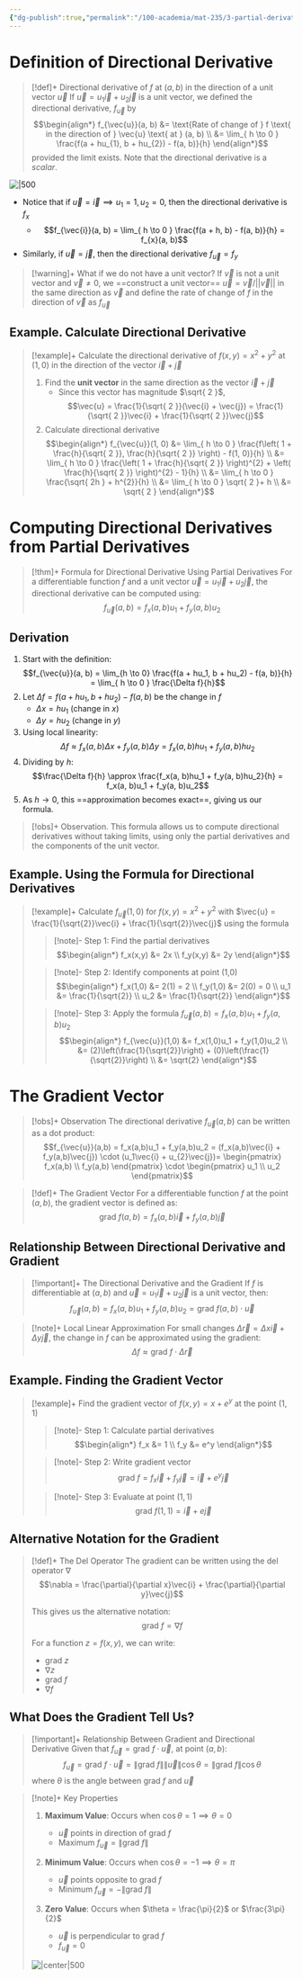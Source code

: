 ```yaml
---
{"dg-publish":true,"permalink":"/100-academia/mat-235/3-partial-derivatives-and-the-gradient/gradients-and-the-directional-derivatives-in-the-plane/","tags":["lecture","note","university"],"created":"2024-11-03T23:33:30.819-05:00","updated":"2024-11-29T22:05:57.292-05:00"}
---
```



# Definition of Directional Derivative

> [!def]+ Directional derivative of $f$ at $(a, b)$ in the direction of a unit vector $\vec{u}$
> If $\vec{u} = u_{1}\vec{i} + u_{2}\vec{j}$ is a unit vector, we defined the directional derivative, $f_{\vec{u}}$ by
> $$\begin{align*} f_{\vec{u}}(a, b) &= \text{Rate of change of } f \text{ in the direction of } \vec{u} \text{ at } (a, b) \\ &= \lim_{ h \to 0 } \frac{f(a + hu_{1}, b + hu_{2}) - f(a, b)}{h} \end{align*}$$
> provided the limit exists. Note that the directional derivative is a *scalar*.

![|500](https://i.imgur.com/kAQdrWi.png)

- Notice that if $\vec{u} = \vec{i} \implies u_{1} = 1, u_{2} = 0$, then the directional derivative is $f_{x}$
    - $$f_{\vec{i}}(a, b) = \lim_{ h \to 0 } \frac{f(a + h, b) - f(a, b)}{h} = f_{x}(a, b)$$
- Similarly, if $\vec{u} = \vec{j}$, then the directional derivative $f_{\vec{u}}=f_{y}$

> [!warning]+ What if we do not have a unit vector?
> If $\vec{v}$ is not a unit vector and $\vec{v} \neq 0$, we ==construct a unit vector== $\vec{u} = \vec{v} / ||\vec{v}||$ in the same direction as $\vec{v}$ and define the rate of change of $f$ in the direction of $\vec{v}$ as $f_{\vec{u}}$

## Example. Calculate Directional Derivative

> [!example]+ Calculate the directional derivative of $f(x, y) = x^{2} + y^{2}$ at $(1, 0)$ in the direction of the vector $\vec{i} + \vec{j}$
>
> 1. Find the **unit vector** in the same direction as the vector $\vec{i} + \vec{j}$
>     - Since this vector has magnitude $\sqrt{ 2 }$, $$\vec{u} = \frac{1}{\sqrt{ 2 }}(\vec{i} + \vec{j}) = \frac{1}{\sqrt{ 2 }}\vec{i} + \frac{1}{\sqrt{ 2 }}\vec{j}$$
> 2. Calculate directional derivative
>    $$\begin{align*}
>    f_{\vec{u}}(1, 0) &= \lim_{ h \to 0 } \frac{f\left( 1 + \frac{h}{\sqrt{ 2 }}, \frac{h}{\sqrt{ 2 }} \right) - f(1, 0)}{h} \\
>    &= \lim_{ h \to 0 }  \frac{\left( 1 + \frac{h}{\sqrt{ 2 }} \right)^{2} + \left( \frac{h}{\sqrt{ 2 }} \right)^{2} - 1}{h} \\
>    &= \lim_{ h \to 0 } \frac{\sqrt{ 2h } + h^{2}}{h} \\
>    &= \lim_{ h \to 0 } \sqrt{ 2 }+ h \\
>    &= \sqrt{ 2 }
>    \end{align*}$$

# Computing Directional Derivatives from Partial Derivatives

> [!thm]+ Formula for Directional Derivative Using Partial Derivatives
> For a differentiable function $f$ and a unit vector $\vec{u} = u_1\vec{i} + u_2\vec{j}$, the directional derivative can be computed using:
> $$f_{\vec{u}}(a, b) = f_x(a, b)u_1 + f_y(a, b)u_2$$

## Derivation

1. Start with the definition:
   $$f_{\vec{u}}(a, b) = \lim_{h \to 0} \frac{f(a + hu_1, b + hu_2) - f(a, b)}{h} = \lim_{ h \to 0 } \frac{\Delta f}{h}$$
2. Let $\Delta f = f(a + hu_1, b + hu_2) - f(a, b)$ be the change in $f$
    - $\Delta x = hu_1$ (change in $x$)
    - $\Delta y = hu_2$ (change in $y$)
3. Using local linearity:
   $$\Delta f \approx f_x(a, b)\Delta x + f_y(a, b)\Delta y = f_x(a, b)hu_1 + f_y(a, b)hu_2$$
4. Dividing by $h$:
   $$\frac{\Delta f}{h} \approx \frac{f_x(a, b)hu_1 + f_y(a, b)hu_2}{h} = f_x(a, b)u_1 + f_y(a, b)u_2$$
5. As $h \to 0$, this ==approximation becomes exact==, giving us our formula.

> [!obs]+ Observation.
> This formula allows us to compute directional derivatives without taking limits, using only the partial derivatives and the components of the unit vector.

## Example. Using the Formula for Directional Derivatives

> [!example]+ Calculate $f_{\vec{u}}(1,0)$ for $f(x,y) = x^2 + y^2$ with $\vec{u} = \frac{1}{\sqrt{2}}\vec{i} + \frac{1}{\sqrt{2}}\vec{j}$ using the formula
>
> > [!note]- Step 1: Find the partial derivatives
> > $$\begin{align*}
> > f_x(x,y) &= 2x \\
> > f_y(x,y) &= 2y
> > \end{align*}$$
>
> > [!note]- Step 2: Identify components at point (1,0)
> > $$\begin{align*}
> > f_x(1,0) &= 2(1) = 2 \\
> > f_y(1,0) &= 2(0) = 0 \\
> > u_1 &= \frac{1}{\sqrt{2}} \\
> > u_2 &= \frac{1}{\sqrt{2}}
> > \end{align*}$$
>
> > [!note]- Step 3: Apply the formula $f_{\vec{u}}(a,b) = f_x(a,b)u_1 + f_y(a,b)u_2$
> > $$\begin{align*}
> > f_{\vec{u}}(1,0) &= f_x(1,0)u_1 + f_y(1,0)u_2 \\
> > &= (2)\left(\frac{1}{\sqrt{2}}\right) + (0)\left(\frac{1}{\sqrt{2}}\right) \\
> > &= \sqrt{2}
> > \end{align*}$$

# The Gradient Vector

> [!obs]+ Observation
> The directional derivative $f_{\vec{u}}(a,b)$ can be written as a dot product:
> $$f_{\vec{u}}(a,b) = f_x(a,b)u_1 + f_y(a,b)u_2 = (f_x(a,b)\vec{i} + f_y(a,b)\vec{j}) \cdot (u_1\vec{i} + u_{2}\vec{j})= \begin{pmatrix} f_x(a,b) \\ f_y(a,b) \end{pmatrix} \cdot \begin{pmatrix} u_1 \\ u_2 \end{pmatrix}$$

> [!def]+ The Gradient Vector
> For a differentiable function $f$ at the point $(a,b)$, the gradient vector is defined as:
> $$\text{grad }f(a,b) = f_x(a,b)\vec{i} + f_y(a,b)\vec{j}$$

## Relationship Between Directional Derivative and Gradient

> [!important]+ The Directional Derivative and the Gradient
> If $f$ is differentiable at $(a,b)$ and $\vec{u} = u_1\vec{i} + u_2\vec{j}$ is a unit vector, then:
> $$f_{\vec{u}}(a,b) = f_x(a,b)u_1 + f_y(a,b)u_2 = \text{grad }f(a,b) \cdot \vec{u}$$

> [!note]+ Local Linear Approximation
> For small changes $\Delta\vec{r} = \Delta x\vec{i} + \Delta y\vec{j}$, the change in $f$ can be approximated using the gradient:
> $$\Delta f \approx \text{grad }f \cdot \Delta\vec{r}$$

## Example. Finding the Gradient Vector

> [!example]+ Find the gradient vector of $f(x,y) = x + e^y$ at the point $(1, 1)$
>
> > [!note]- Step 1: Calculate partial derivatives
> > $$\begin{align*}
> > f_x &= 1 \\
> > f_y &= e^y
> > \end{align*}$$
>
> > [!note]- Step 2: Write gradient vector
> > $$\text{grad }f = f_x\vec{i} + f_y\vec{j} = \vec{i} + e^y\vec{j}$$
>
> > [!note]- Step 3: Evaluate at point $(1,1)$
> > $$\text{grad }f(1,1) = \vec{i} + e\vec{j}$$

## Alternative Notation for the Gradient

> [!def]+ The Del Operator
> The gradient can be written using the del operator $\nabla$
> $$\nabla = \frac{\partial}{\partial x}\vec{i} + \frac{\partial}{\partial y}\vec{j}$$
>
> This gives us the alternative notation:
> $$\text{grad }f = \nabla f$$
>
> For a function $z = f(x,y)$, we can write:
>
> - grad $z$
> - $\nabla z$
> - grad $f$
> - $\nabla f$

## What Does the Gradient Tell Us?

> [!important]+ Relationship Between Gradient and Directional Derivative
> Given that $f_{\vec{u}} = \text{grad }f \cdot \vec{u}$, at point $(a,b)$:
> $$f_{\vec{u}} = \text{grad }f \cdot \vec{u} = \|\text{grad }f\| \|\vec{u}\| \cos \theta = \|\text{grad }f\| \cos \theta$$
> where $\theta$ is the angle between grad $f$ and $\vec{u}$

> [!note]+ Key Properties
>
> 1. **Maximum Value**: Occurs when $\cos \theta = 1 \implies \theta = 0$
>    - $\vec{u}$ points in direction of grad $f$
>    - Maximum $f_{\vec{u}} = \|\text{grad }f\|$
>
> 2. **Minimum Value**: Occurs when $\cos \theta = -1 \implies \theta = \pi$
>    - $\vec{u}$ points opposite to grad $f$
>    - Minimum $f_{\vec{u}} = -\|\text{grad }f\|$
>
> 3. **Zero Value**: Occurs when $\theta = \frac{\pi}{2}$ or $\frac{3\pi}{2}$
>    - $\vec{u}$ is perpendicular to grad $f$
>    - $f_{\vec{u}} = 0$
>
> ![|center|500](https://i.imgur.com/Obv3ulF.png)
